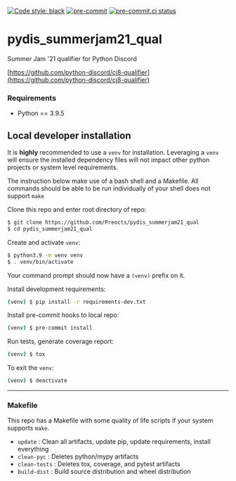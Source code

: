 [![Code style: black](https://img.shields.io/badge/code%20style-black-000000.svg)](https://github.com/psf/black)
[![pre-commit](https://img.shields.io/badge/pre--commit-enabled-brightgreen?logo=pre-commit&logoColor=white)](https://github.com/pre-commit/pre-commit)
[![pre-commit.ci status](https://results.pre-commit.ci/badge/github/Preocts/pydis_summerjam21_qual/main.svg)](https://results.pre-commit.ci/latest/github/Preocts/pydis_summerjam21_qual/main)

# pydis_summerjam21_qual

Summer Jam '21 qualifier for Python Discord

[https://github.com/python-discord/cj8-qualifier](https://github.com/python-discord/cj8-qualifier)

### Requirements
- Python == 3.9.5

## Local developer installation

It is **highly** recommended to use a `venv` for installation. Leveraging a `venv` will ensure the installed dependency files will not impact other python projects or system level requirements.

The instruction below make use of a bash shell and a Makefile.  All commands should be able to be run individually of your shell does not support `make`

Clone this repo and enter root directory of repo:
```bash
$ git clone https://github.com/Preocts/pydis_summerjam21_qual
$ cd pydis_summerjam21_qual
```

Create and activate `venv`:
```bash
$ python3.9 -m venv venv
$ . venv/bin/activate
```

Your command prompt should now have a `(venv)` prefix on it.

Install development requirements:
```bash
(venv) $ pip install -r requirements-dev.txt
```

Install pre-commit hooks to local repo:
```bash
(venv) $ pre-commit install
```

Run tests, generate coverage report:
```bash
(venv) $ tox
```

To exit the `venv`:
```bash
(venv) $ deactivate
```

---

### Makefile

This repo has a Makefile with some quality of life scripts if your system supports `make`.

- `update` : Clean all artifacts, update pip, update requirements, install everything
- `clean-pyc` : Deletes python/mypy artifacts
- `clean-tests` : Deletes tox, coverage, and pytest artifacts
- `build-dist` : Build source distribution and wheel distribution
